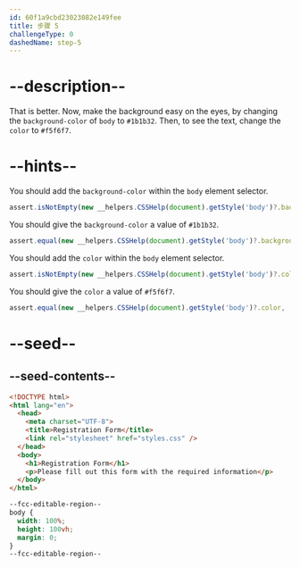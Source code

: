 ```yaml
---
id: 60f1a9cbd23023082e149fee
title: 步骤 5
challengeType: 0
dashedName: step-5
---
```


# --description--

That is better. Now, make the background easy on the eyes, by changing the `background-color` of `body` to `#1b1b32`. Then, to see the text, change the `color` to `#f5f6f7`.

# --hints--

You should add the `background-color` within the `body` element selector.

```js
assert.isNotEmpty(new __helpers.CSSHelp(document).getStyle('body')?.backgroundColor);
```

You should give the `background-color` a value of `#1b1b32`.

```js
assert.equal(new __helpers.CSSHelp(document).getStyle('body')?.backgroundColor, 'rgb(27, 27, 50)');
```

You should add the `color` within the `body` element selector.

```js
assert.isNotEmpty(new __helpers.CSSHelp(document).getStyle('body')?.color);
```

You should give the `color` a value of `#f5f6f7`.

```js
assert.equal(new __helpers.CSSHelp(document).getStyle('body')?.color, 'rgb(245, 246, 247)');
```

# --seed--

## --seed-contents--

```html
<!DOCTYPE html>
<html lang="en">
  <head>
    <meta charset="UTF-8">
    <title>Registration Form</title>
    <link rel="stylesheet" href="styles.css" />
  </head>
  <body>
    <h1>Registration Form</h1>
    <p>Please fill out this form with the required information</p>
  </body>
</html>
```

```css
--fcc-editable-region--
body {
  width: 100%;
  height: 100vh;
  margin: 0;
}
--fcc-editable-region--
```

